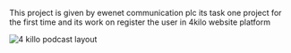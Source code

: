 This project is given by ewenet communication plc
its task one project for the first time and its work on register the user in 4kilo website platform


![4 killo podcast layout](https://github.com/Lemlem-yo/ewenet_flutter_project/assets/136557124/179571c3-efb7-45fa-bc74-082e957b1d29)
